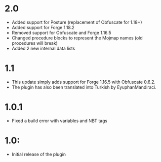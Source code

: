 # 2.0
- Added support for Posture (replacement of Obfuscate for 1.18+)
- Added support for Forge 1.18.2
- Removed support for Obfuscate and Forge 1.16.5
- Changed procedure blocks to represent the Mojmap names (old procedures will break)
- Added 2 new internal data lists

# 1.1
- This update simply adds support for Forge 1.16.5 with Obfuscate 0.6.2.
- The plugin has also been translated into Turkish by EyuphanMandiraci.

# 1.0.1
- Fixed a build error with variables and NBT tags

# 1.0:
- Initial release of the plugin